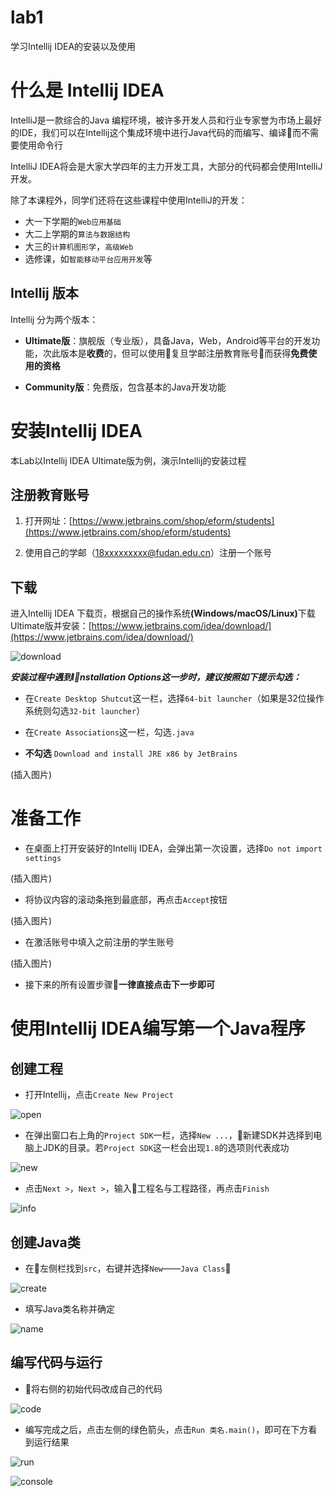 # lab1
学习Intellij IDEA的安装以及使用


# 什么是 Intellij IDEA
IntelliJ是一款综合的Java 编程环境，被许多开发人员和行业专家誉为市场上最好的IDE，我们可以在Intellij这个集成环境中进行Java代码的而编写、编译而不需要使用命令行


IntelliJ IDEA将会是大家大学四年的主力开发工具，大部分的代码都会使用IntelliJ开发。

除了本课程外，同学们还将在这些课程中使用IntelliJ的开发：

+ 大一下学期的```Web应用基础```
+ 大二上学期的```算法与数据结构```
+ 大三的```计算机图形学```，```高级Web```
+ 选修课，如```智能移动平台应用开发```等


## Intellij 版本

Intellij 分为两个版本：

+ **Ultimate版**：旗舰版（专业版），具备Java，Web，Android等平台的开发功能，次此版本是**收费**的，但可以使用复旦学邮注册教育账号而获得**免费使用的资格**

+ **Community版**：免费版，包含基本的Java开发功能


# 安装Intellij IDEA

本Lab以Intellij IDEA Ultimate版为例，演示Intellij的安装过程

## 注册教育账号

1. 打开网址：[https://www.jetbrains.com/shop/eform/students](https://www.jetbrains.com/shop/eform/students)

2. 使用自己的学邮（18xxxxxxxxx@fudan.edu.cn）注册一个账号


## 下载

 进入Intellij IDEA 下载页，根据自己的操作系统<b>(Windows/macOS/Linux)</b>下载Ultimate版并安装：[https://www.jetbrains.com/idea/download/](https://www.jetbrains.com/idea/download/)

 ![download](https://raw.githubusercontent.com/Java-B-2018/lab1/master/images/console.png)
 
***安装过程中遇到Installation Options这一步时，建议按照如下提示勾选：***

+ 在```Create Desktop Shutcut```这一栏，选择```64-bit launcher```（如果是32位操作系统则勾选```32-bit launcher```）

+ 在```Create Associations```这一栏，勾选```.java```

+ **不勾选** ```Download and install JRE x86 by JetBrains```

(插入图片)



# 准备工作

+ 在桌面上打开安装好的Intellij IDEA，会弹出第一次设置，选择```Do not import settings```

(插入图片)


+ 将协议内容的滚动条拖到最底部，再点击```Accept```按钮

(插入图片)


+ 在激活账号中填入之前注册的学生账号

(插入图片)


+ 接下来的所有设置步骤**一律直接点击下一步即可**


# 使用Intellij IDEA编写第一个Java程序


## 创建工程


+ 打开Intellij，点击```Create New Project```

![open](https://raw.githubusercontent.com/Java-B-2018/lab1/master/images/open.png)

+ 在弹出窗口右上角的```Project SDK```一栏，选择```New ...```，新建SDK并选择到电脑上JDK的目录。若```Project SDK```这一栏会出现```1.8```的选项则代表成功

![new](https://raw.githubusercontent.com/Java-B-2018/lab1/master/images/new.png)

+ 点击```Next >```，```Next >```，输入工程名与工程路径，再点击```Finish```

![info](https://raw.githubusercontent.com/Java-B-2018/lab1/master/images/info.png)


## 创建Java类

+ 在左侧栏找到```src```，右键并选择```New```——```Java Class```

![create](https://raw.githubusercontent.com/Java-B-2018/lab1/master/images/create.png)

+ 填写Java类名称并确定

![name](https://raw.githubusercontent.com/Java-B-2018/lab1/master/images/name.png)

## 编写代码与运行

+ 将右侧的初始代码改成自己的代码

![code](https://raw.githubusercontent.com/Java-B-2018/lab1/master/images/code.png)

+ 编写完成之后，点击左侧的绿色箭头，点击```Run 类名.main()```，即可在下方看到运行结果

![run](https://raw.githubusercontent.com/Java-B-2018/lab1/master/images/run.png)


![console](https://raw.githubusercontent.com/Java-B-2018/lab1/master/images/console.png)